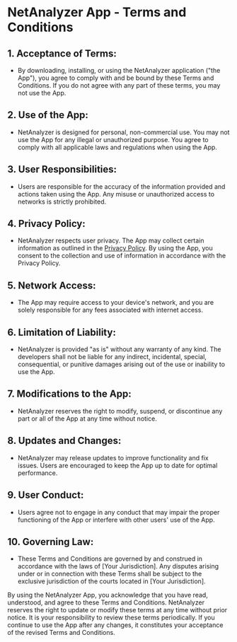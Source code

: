# NetAnalyzer App - Terms and Conditions

## 1. Acceptance of Terms:
- By downloading, installing, or using the NetAnalyzer application ("the App"), you agree to comply with and be bound by these Terms and Conditions. If you do not agree with any part of these terms, you may not use the App.

## 2. Use of the App:
- NetAnalyzer is designed for personal, non-commercial use. You may not use the App for any illegal or unauthorized purpose. You agree to comply with all applicable laws and regulations when using the App.

## 3. User Responsibilities:
- Users are responsible for the accuracy of the information provided and actions taken using the App. Any misuse or unauthorized access to networks is strictly prohibited.

## 4. Privacy Policy:
- NetAnalyzer respects user privacy. The App may collect certain information as outlined in the [Privacy Policy](link-to-privacy-policy). By using the App, you consent to the collection and use of information in accordance with the Privacy Policy.

## 5. Network Access:
- The App may require access to your device's network, and you are solely responsible for any fees associated with internet access.

## 6. Limitation of Liability:
- NetAnalyzer is provided "as is" without any warranty of any kind. The developers shall not be liable for any indirect, incidental, special, consequential, or punitive damages arising out of the use or inability to use the App.

## 7. Modifications to the App:
- NetAnalyzer reserves the right to modify, suspend, or discontinue any part or all of the App at any time without notice.

## 8. Updates and Changes:
- NetAnalyzer may release updates to improve functionality and fix issues. Users are encouraged to keep the App up to date for optimal performance.

## 9. User Conduct:
- Users agree not to engage in any conduct that may impair the proper functioning of the App or interfere with other users' use of the App.

## 10. Governing Law:
- These Terms and Conditions are governed by and construed in accordance with the laws of [Your Jurisdiction]. Any disputes arising under or in connection with these Terms shall be subject to the exclusive jurisdiction of the courts located in [Your Jurisdiction].

By using the NetAnalyzer App, you acknowledge that you have read, understood, and agree to these Terms and Conditions. NetAnalyzer reserves the right to update or modify these terms at any time without prior notice. It is your responsibility to review these terms periodically. If you continue to use the App after any changes, it constitutes your acceptance of the revised Terms and Conditions.